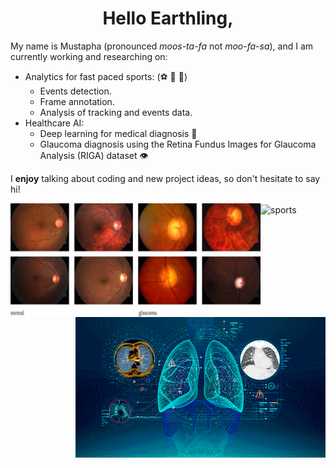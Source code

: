 <h1 align = "center">Hello Earthling,</h1>

My name is Mustapha (pronounced *moos-ta-fa* not *moo-fa-sa*), and I am currently working and researching on:

- Analytics for fast paced sports: (:soccer: :basketball: :ice_hockey:)
  - Events detection.
  - Frame annotation.
  - Analysis of tracking and events data. 
- Healthcare AI: 
  - Deep learning for medical diagnosis :hospital:
  - Glaucoma diagnosis using the Retina Fundus Images for Glaucoma Analysis (RIGA) dataset :eye:

I **enjoy** talking about coding and new project ideas, so don't hesitate to say hi!



<img align = "left" width = "400" src = "normalVsGlaucomatous.png" alt = "glaucoma"/>
<img align = "right" width = "400" src = "lungs.gif" alt = "diagnosis"/>
<img align = "center" width = "500" src = "soccer.gif" alt = "sports"/>











